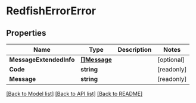 # RedfishErrorError

## Properties

Name | Type | Description | Notes
------------ | ------------- | ------------- | -------------
**MessageExtendedInfo** | [**[]Message**](Message.md) |  | [optional] 
**Code** | **string** |  | [readonly] 
**Message** | **string** |  | [readonly] 

[[Back to Model list]](../README.md#documentation-for-models) [[Back to API list]](../README.md#documentation-for-api-endpoints) [[Back to README]](../README.md)


